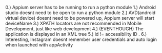 

0.) Appium server has to be running to run a python module
1.) Android studio doesnt need to be open to run a python module 
2.) AVD(android virtual device) doesnt need to be powered up, Appium server will start deviceName
3.) XPATH locators are not recommended in Mobile Development, just like web development
4.) (EVENTHOUGH) The application is displayed in an XML tree
5.) id != accessibility ID . 
6.) Interesting, Instagram doesnt remember user credentials and auto login when launched with appActivity















